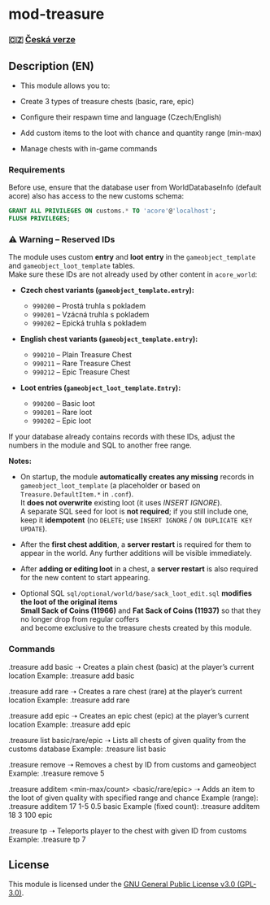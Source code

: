# mod-treasure  

### 🇨🇿 [Česká verze](README_CS.md)

## Description (EN)
- This module allows you to:

- Create 3 types of treasure chests (basic, rare, epic)

- Configure their respawn time and language (Czech/English)

- Add custom items to the loot with chance and quantity range (min-max)

- Manage chests with in-game commands

### Requirements
Before use, ensure that the database user from WorldDatabaseInfo (default acore) also has access to the new customs schema:

```sql
GRANT ALL PRIVILEGES ON customs.* TO 'acore'@'localhost';
FLUSH PRIVILEGES;
```

### ⚠️ Warning – Reserved IDs
The module uses custom **entry** and **loot entry** in the `gameobject_template` and `gameobject_loot_template` tables.  
Make sure these IDs are not already used by other content in `acore_world`:

- **Czech chest variants (`gameobject_template.entry`):**
  - `990200` – Prostá truhla s pokladem
  - `990201` – Vzácná truhla s pokladem
  - `990202` – Epická truhla s pokladem

- **English chest variants (`gameobject_template.entry`):**
  - `990210` – Plain Treasure Chest
  - `990211` – Rare Treasure Chest
  - `990212` – Epic Treasure Chest

- **Loot entries (`gameobject_loot_template.Entry`):**
  - `990200` – Basic loot
  - `990201` – Rare loot
  - `990202` – Epic loot

If your database already contains records with these IDs, adjust the numbers in the module and SQL to another free range.

**Notes:**
- On startup, the module **automatically creates any missing** records in `gameobject_loot_template` (a placeholder or based on `Treasure.DefaultItem.*` in `.conf`).  
  It **does not overwrite** existing loot (it uses *INSERT IGNORE*).  
  A separate SQL seed for loot is **not required**; if you still include one, keep it **idempotent** (no `DELETE`; use `INSERT IGNORE` / `ON DUPLICATE KEY UPDATE`).

- After the **first chest addition**, a **server restart** is required for them to appear in the world. Any further additions will be visible immediately.

- After **adding or editing loot** in a chest, a **server restart** is also required for the new content to start appearing.

- Optional SQL `sql/optional/world/base/sack_loot_edit.sql` **modifies the loot of the original items**  
  **Small Sack of Coins (11966)** and **Fat Sack of Coins (11937)** so that they no longer drop from regular coffers  
  and become exclusive to the treasure chests created by this module.

### Commands
.treasure add basic
➝ Creates a plain chest (basic) at the player’s current location
Example: .treasure add basic

.treasure add rare
➝ Creates a rare chest (rare) at the player’s current location
Example: .treasure add rare

.treasure add epic
➝ Creates an epic chest (epic) at the player’s current location
Example: .treasure add epic

.treasure list basic/rare/epic
➝ Lists all chests of given quality from the customs database
Example: .treasure list basic

.treasure remove <ID>
➝ Removes a chest by ID from customs and gameobject
Example: .treasure remove 5

.treasure additem <itemId> <min-max/count> <chance> <basic/rare/epic>
➝ Adds an item to the loot of given quality with specified range and chance
Example (range): .treasure additem 17 1-5 0.5 basic
Example (fixed count): .treasure additem 18 3 100 epic

.treasure tp <ID>
➝ Teleports player to the chest with given ID from customs
Example: .treasure tp 7

## License
This module is licensed under the [GNU General Public License v3.0 (GPL-3.0)](LICENSE).


